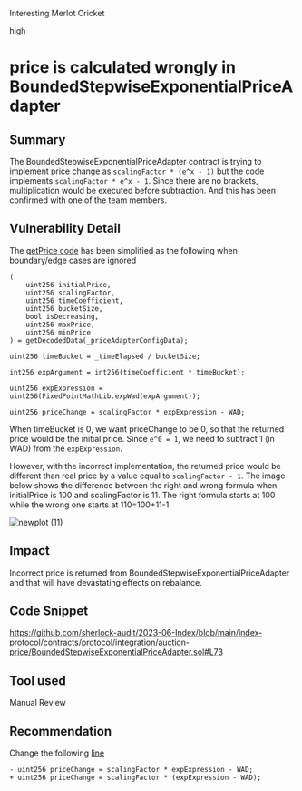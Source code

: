 Interesting Merlot Cricket

high

# price is calculated wrongly in BoundedStepwiseExponentialPriceAdapter

## Summary
The BoundedStepwiseExponentialPriceAdapter contract is trying to implement price change as `scalingFactor * (e^x - 1)` but the code implements `scalingFactor * e^x - 1`. Since there are no brackets, multiplication would be executed before subtraction. And this has been confirmed with one of the team members.

## Vulnerability Detail
The [getPrice code](https://github.com/sherlock-audit/2023-06-Index/blob/main/index-protocol/contracts/protocol/integration/auction-price/BoundedStepwiseExponentialPriceAdapter.sol#L40-L73) has been simplified as the following when boundary/edge cases are ignored

```solidity
(
    uint256 initialPrice,
    uint256 scalingFactor,
    uint256 timeCoefficient,
    uint256 bucketSize,
    bool isDecreasing,
    uint256 maxPrice,
    uint256 minPrice
) = getDecodedData(_priceAdapterConfigData);

uint256 timeBucket = _timeElapsed / bucketSize;

int256 expArgument = int256(timeCoefficient * timeBucket);

uint256 expExpression = uint256(FixedPointMathLib.expWad(expArgument));

uint256 priceChange = scalingFactor * expExpression - WAD;
```

When timeBucket is 0, we want priceChange to be 0, so that the returned price would be the initial price. Since `e^0 = 1`, we need to subtract 1 (in WAD) from the `expExpression`. 

However, with the incorrect implementation, the returned price would be different than real price by a value equal to `scalingFactor - 1`. The image below shows the difference between the right and wrong formula when initialPrice is 100 and scalingFactor is 11. The right formula starts at 100 while the wrong one starts at 110=100+11-1

![newplot (11)](https://github.com/sherlock-audit/2023-06-Index-bizzyvinci/assets/22333930/56cfc3e4-2bca-40d3-99bd-9e02df94bf33)



## Impact
Incorrect price is returned from BoundedStepwiseExponentialPriceAdapter and that will have devastating effects on rebalance.


## Code Snippet
https://github.com/sherlock-audit/2023-06-Index/blob/main/index-protocol/contracts/protocol/integration/auction-price/BoundedStepwiseExponentialPriceAdapter.sol#L73

## Tool used

Manual Review

## Recommendation
Change the following [line](https://github.com/sherlock-audit/2023-06-Index/blob/main/index-protocol/contracts/protocol/integration/auction-price/BoundedStepwiseExponentialPriceAdapter.sol#L73)
```solidity
- uint256 priceChange = scalingFactor * expExpression - WAD;
+ uint256 priceChange = scalingFactor * (expExpression - WAD);
```
